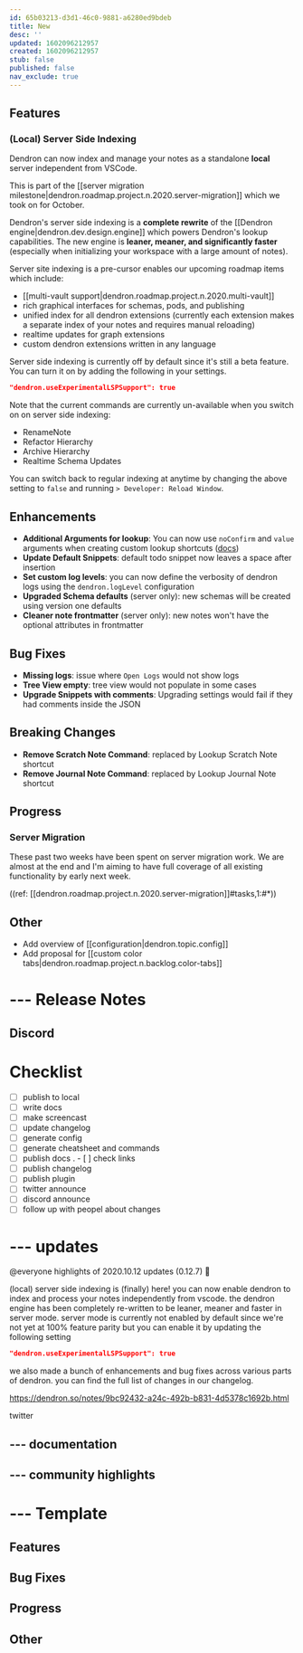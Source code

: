 ```yaml
---
id: 65b03213-d3d1-46c0-9881-a6280ed9bdeb
title: New
desc: ''
updated: 1602096212957
created: 1602096212957
stub: false
published: false
nav_exclude: true
---
```


## Features

### (Local) Server Side Indexing

Dendron can now index and manage your notes as a standalone **local** server independent from VSCode. 

This is part of the [[server migration milestone|dendron.roadmap.project.n.2020.server-migration]] which we took on for October. 

Dendron's server side indexing is a **complete rewrite** of the [[Dendron engine|dendron.dev.design.engine]] which powers Dendron's lookup capabilities. The new engine is **leaner, meaner, and significantly faster** (especially when initializing your workspace with a large amount of notes).

Server site indexing is a pre-cursor enables our upcoming roadmap items which include:

- [[multi-vault support|dendron.roadmap.project.n.2020.multi-vault]]
- rich graphical interfaces for schemas, pods, and publishing
- unified index for all dendron extensions (currently each extension makes a separate index of your notes and requires manual reloading)
- realtime updates for graph extensions
- custom dendron extensions written in any language 

Server side indexing is currently off by default since it's still a beta feature. You can turn it on by adding the following in your settings.

```json
"dendron.useExperimentalLSPSupport": true
```

Note that the current commands are currently un-available when you switch on on server side indexing:
- RenameNote
- Refactor Hierarchy
- Archive Hierarchy
- Realtime Schema Updates

You can switch back to regular indexing at anytime by changing the above setting to `false` and running `> Developer: Reload Window`. 

## Enhancements
- **Additional Arguments for lookup**: You can now use `noConfirm` and `value` arguments when creating custom lookup shortcuts ([docs](https://dendron.so/notes/a7c3a810-28c8-4b47-96a6-8156b1524af3.html#passing-arguments-to-lookup))
- **Update Default Snippets**: default todo snippet now leaves a space after insertion
- **Set custom log levels**: you can now define the verbosity of dendron logs using the `dendron.logLevel` configuration
- **Upgraded Schema defaults** (server only): new schemas will be created using version one defaults
- **Cleaner note frontmatter** (server only): new notes won't have the optional attributes in frontmatter

## Bug Fixes
- **Missing logs**: issue where `Open Logs` would not show logs
- **Tree View empty**: tree view would not populate in some cases
- **Upgrade Snippets with comments**: Upgrading settings would fail if they had comments inside the JSON

## Breaking Changes
- **Remove Scratch Note Command**: replaced by Lookup Scratch Note shortcut
- **Remove Journal Note Command**: replaced by Lookup Journal Note shortcut

## Progress

### Server Migration

These past two weeks have been spent on server migration work. We are almost at the end and I'm aiming to have full coverage of all existing functionality by early next week.

((ref: [[dendron.roadmap.project.n.2020.server-migration]]#tasks,1:#*))

## Other 
- Add overview of [[configuration|dendron.topic.config]]
- Add proposal for [[custom color tabs|dendron.roadmap.project.n.backlog.color-tabs]]

# --- Release Notes

## Discord

# Checklist
- [ ] publish to local
- [ ] write docs
- [ ] make screencast
- [ ] update changelog
- [ ] generate config
- [ ] generate cheatsheet and commands
- [ ] publish docs
 .   - [ ] check links
- [ ] publish changelog
- [ ] publish plugin
- [ ] twitter announce
- [ ] discord announce
- [ ] follow up with peopel about changes

# --- updates

@everyone
highlights of 2020.10.12 updates (0.12.7) 🌱  

(local) server side indexing is (finally) here! you can now enable dendron to index and process your notes independently from vscode. the dendron engine has been completely re-written to be leaner, meaner and faster in server mode. server mode is currently not enabled by default since we're not yet at 100% feature parity but you can enable it by updating the following setting

```json
"dendron.useExperimentalLSPSupport": true
```

we also made a bunch of enhancements and bug fixes across various parts of dendron. 
you can find the full list of changes in our changelog.

https://dendron.so/notes/9bc92432-a24c-492b-b831-4d5378c1692b.html

twitter



## --- documentation

## --- community highlights


# --- Template
## Features

## Bug Fixes

## Progress

## Other 